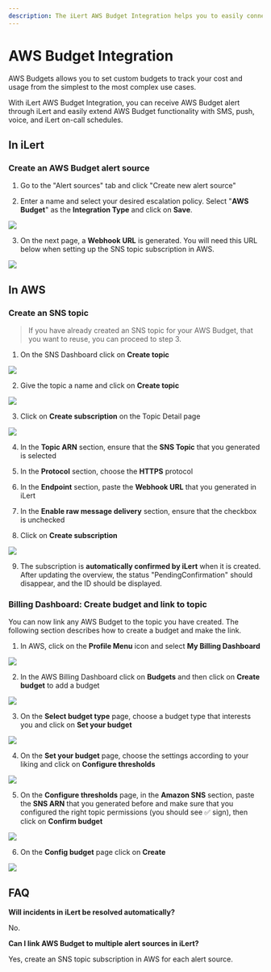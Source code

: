 ```yaml
---
description: The iLert AWS Budget Integration helps you to easily connect iLert with AWS.
---
```


# AWS Budget Integration

AWS Budgets allows you to set custom budgets to track your cost and usage from the simplest to the most complex use cases.

With iLert AWS Budget Integration, you can receive AWS Budget alert through iLert and easily extend AWS Budget functionality with SMS, push, voice, and iLert on-call schedules.

## In iLert <a id="in-ilert"></a>

### Create an AWS Budget alert source <a id="create-alert-source"></a>

1. Go to the "Alert sources" tab and click "Create new alert source"

2. Enter a name and select your desired escalation policy. Select "**AWS Budget**" as the **Integration Type** and click on **Save**.

![](../.gitbook/assets/ilert%20%288%29.png)

3. On the next page, a **Webhook URL** is generated. You will need this URL below when setting up the SNS topic subscription in AWS.

![](../.gitbook/assets/ilert%20%289%29.png)

## In AWS

### Create an SNS topic <a id="create-sns-topic"></a>

> If you have already created an SNS topic for your AWS Budget, that you want to reuse, you can proceed to step 3.

1. On the SNS Dashboard click on **Create topic**

![](../.gitbook/assets/awsphd0.png)

2. Give the topic a name and click on **Create topic**

![](../.gitbook/assets/simple_notification_service.png)

3. Click on **Create subscription** on the Topic Detail page

![](../.gitbook/assets/simple_notification_service%20%282%29.png)

4. In the **Topic ARN** section, ensure that the **SNS Topic** that you generated is selected

5. In the **Protocol** section, choose the **HTTPS** protocol

6. In the **Endpoint** section, paste the **Webhook URL** that you generated in iLert

7. In the **Enable raw message delivery** section, ensure that the checkbox is unchecked

8. Click on **Create subscription**

![](../.gitbook/assets/simple_notification_service%20%281%29.png)

9. The subscription is **automatically confirmed by iLert** when it is created. After updating the overview, the status "PendingConfirmation" should disappear, and the ID should be displayed.

### Billing Dashboard: Create budget and link to topic <a id="create-phd-rule"></a>

You can now link any AWS Budget to the topic you have created. The following section describes how to create a budget and make the link.

1. In AWS, click on the **Profile Menu** icon and select **My Billing Dashboard**

![](../.gitbook/assets/simple_notification_service%20%283%29.png)

2. In the AWS Billing Dashboard click on **Budgets** and then click on **Create budget** to add a budget

![](../.gitbook/assets/billing_management_console.png)

3. On the **Select budget type** page, choose a budget type that interests you and click on **Set your budget**

![](../.gitbook/assets/billing_management_console%20%282%29.png)

4. On the **Set your budget** page, choose the settings according to your liking and click on **Configure thresholds**

![](../.gitbook/assets/billing_management_console%20%284%29.png)

5. On the **Configure thresholds** page, in the **Amazon SNS** section, paste the **SNS ARN** that you generated before and make sure that you configured the right topic permissions \(you should see ✅ sign\), then click on **Confirm budget**

![](../.gitbook/assets/billing_management_console%20%285%29.png)

6. On the **Config budget** page click on **Create**

![](../.gitbook/assets/billing_management_console%20%281%29.png)

## FAQ <a id="faq"></a>

**Will incidents in iLert be resolved automatically?**

No.

**Can I link AWS Budget to multiple alert sources in iLert?**

Yes, create an SNS topic subscription in AWS for each alert source.

